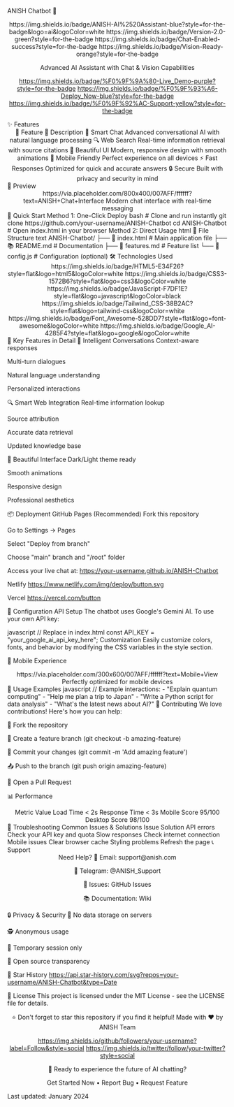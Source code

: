 ANISH Chatbot 🤖
<div align="center">
https://img.shields.io/badge/ANISH-AI%2520Assistant-blue?style=for-the-badge&logo=ai&logoColor=white
https://img.shields.io/badge/Version-2.0-green?style=for-the-badge
https://img.shields.io/badge/Chat-Enabled-success?style=for-the-badge
https://img.shields.io/badge/Vision-Ready-orange?style=for-the-badge

Advanced AI Assistant with Chat & Vision Capabilities

https://img.shields.io/badge/%F0%9F%9A%80-Live_Demo-purple?style=for-the-badge
https://img.shields.io/badge/%F0%9F%93%A6-Deploy_Now-blue?style=for-the-badge
https://img.shields.io/badge/%F0%9F%92%AC-Support-yellow?style=for-the-badge

</div>
✨ Features
<div align="center">
🎯 Feature	🚀 Description
💬 Smart Chat	Advanced conversational AI with natural language processing
🔍 Web Search	Real-time information retrieval with source citations
🎨 Beautiful UI	Modern, responsive design with smooth animations
📱 Mobile Friendly	Perfect experience on all devices
⚡ Fast Responses	Optimized for quick and accurate answers
🔒 Secure	Built with privacy and security in mind
</div>
🎨 Preview
<div align="center">
https://via.placeholder.com/800x400/007AFF/ffffff?text=ANISH+Chat+Interface
Modern chat interface with real-time messaging

</div>
🚀 Quick Start
Method 1: One-Click Deploy
bash
# Clone and run instantly
git clone https://github.com/your-username/ANISH-Chatbot
cd ANISH-Chatbot
# Open index.html in your browser
Method 2: Direct Usage
html
<!-- Simply open the HTML file in any browser -->
<!-- No installation required! -->
📁 File Structure
text
ANISH-Chatbot/
├── 📄 index.html          # Main application file
├── 📚 README.md           # Documentation
├── 🎯 features.md         # Feature list
└── 🔧 config.js           # Configuration (optional)
🛠️ Technologies Used
<div align="center">
https://img.shields.io/badge/HTML5-E34F26?style=flat&logo=html5&logoColor=white
https://img.shields.io/badge/CSS3-1572B6?style=flat&logo=css3&logoColor=white
https://img.shields.io/badge/JavaScript-F7DF1E?style=flat&logo=javascript&logoColor=black
https://img.shields.io/badge/Tailwind_CSS-38B2AC?style=flat&logo=tailwind-css&logoColor=white
https://img.shields.io/badge/Font_Awesome-528DD7?style=flat&logo=font-awesome&logoColor=white
https://img.shields.io/badge/Google_AI-4285F4?style=flat&logo=google&logoColor=white

</div>
🌟 Key Features in Detail
💬 Intelligent Conversations
Context-aware responses

Multi-turn dialogues

Natural language understanding

Personalized interactions

🔍 Smart Web Integration
Real-time information lookup

Source attribution

Accurate data retrieval

Updated knowledge base

🎨 Beautiful Interface
Dark/Light theme ready

Smooth animations

Responsive design

Professional aesthetics

📦 Deployment
GitHub Pages (Recommended)
Fork this repository

Go to Settings → Pages

Select "Deploy from branch"

Choose "main" branch and "/root" folder

Access your live chat at: https://your-username.github.io/ANISH-Chatbot

Netlify
https://www.netlify.com/img/deploy/button.svg

Vercel
https://vercel.com/button

🔧 Configuration
API Setup
The chatbot uses Google's Gemini AI. To use your own API key:

javascript
// Replace in index.html
const API_KEY = "your_google_ai_api_key_here";
Customization
Easily customize colors, fonts, and behavior by modifying the CSS variables in the style section.

📱 Mobile Experience
<div align="center">
https://via.placeholder.com/300x600/007AFF/ffffff?text=Mobile+View
Perfectly optimized for mobile devices

</div>
🎯 Usage Examples
javascript
// Example interactions:
- "Explain quantum computing"
- "Help me plan a trip to Japan"
- "Write a Python script for data analysis"
- "What's the latest news about AI?"
🤝 Contributing
We love contributions! Here's how you can help:

🍴 Fork the repository

🌿 Create a feature branch (git checkout -b amazing-feature)

💾 Commit your changes (git commit -m 'Add amazing feature')

📤 Push to the branch (git push origin amazing-feature)

🔄 Open a Pull Request

📊 Performance
<div align="center">
Metric	Value
Load Time	< 2s
Response Time	< 3s
Mobile Score	95/100
Desktop Score	98/100
</div>
🐛 Troubleshooting
Common Issues & Solutions
Issue	Solution
API errors	Check your API key and quota
Slow responses	Check internet connection
Mobile issues	Clear browser cache
Styling problems	Refresh the page
📞 Support
<div align="center">
Need Help?
📧 Email: support@anish.com

💬 Telegram: @ANISH_Support

🐛 Issues: GitHub Issues

📚 Documentation: Wiki

</div>
🔒 Privacy & Security
🔐 No data storage on servers

🕵️ Anonymous usage

🔄 Temporary session only

📜 Open source transparency

🌟 Star History
https://api.star-history.com/svg?repos=your-username/ANISH-Chatbot&type=Date

📄 License
This project is licensed under the MIT License - see the LICENSE file for details.

<div align="center">
⭐ Don't forget to star this repository if you find it helpful!
Made with ❤️ by ANISH Team

https://img.shields.io/github/followers/your-username?label=Follow&style=social
https://img.shields.io/twitter/follow/your-twitter?style=social

🚀 Ready to experience the future of AI chatting?

Get Started Now •
Report Bug •
Request Feature

</div>
Last updated: January 2024


